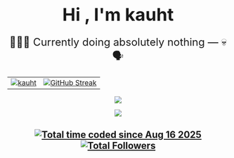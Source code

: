 <h1 align="center" style="border: none; font-size: 2.5rem; margin-bottom: 0;">
  Hi <!-- <img src="https://media.giphy.com/media/hvRJCLFzcasrR4ia7z/giphy.gif" width="30px" /> -->, I'm kauht
</h1>
<p align="center" style="border: none; font-weight: normal; font-size: 1.5rem;">
  👨🏻‍💻 Currently doing absolutely nothing — 💀 🗣️
</p>

<table align="center">
  <tr>
    <td>
      <a href="" target="blank"><img align="center" src="https://github-readme-stats.vercel.app/api?username=kauht&theme=prussian&show_icons=true&hide_border=false&count_private=true" alt="kauht"/></a>
    </td>
    <td>
      <a href="https://git.io/streak-stats"><img src="https://github-readme-streak-stats.herokuapp.com/?user=kauht&theme=prussian&hide_border=false" alt="GitHub Streak" /></a>
    </td>
  <tr>
</table>

<p align="center">
  <img src="https://github-readme-stats.vercel.app/api/wakatime?username=kauht&langs_count=10&layout=compact"/>
</p>

<p align="center">
  <a href="https://skillicons.dev">
    <img src="https://skillicons.dev/icons?i=github,cpp,ts,react,figma&theme=dark&perline=10" />
  </a>
</p>

<p align="center">
  <h2 align="center">
    <a href="https://wakatime.com/@kauht">
      <img src="https://wakatime.com/badge/user/caf259e7-a4b8-4a67-be4b-71c06bc85498.svg" alt="Total time coded since Aug 16 2025" />
    </a>
    <a href="https://github.com/kauht">
      <img src="https://img.shields.io/github/followers/kauht?logo=github&style=plastic" alt="Total Followers" />
    </a>
  </h2>
</p>
